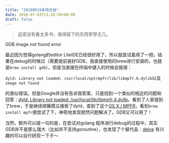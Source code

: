 ```yaml
---
title: "20180819本周总结"
date: 2018-07-03T13:26:50+08:00
draft: false
---
```




> 这周没有看太多书，值得留下的东西寥寥无几。

GDB image not found error

最近因为觉得golang的editor LiteIDE已经很好用了，所以就尝试着用了一把。结果在debug的时候过（需要提前装好GDB，我直接使用的brew进行安装的，也就是`brew install gdb`），但是当直接在终端中键入的时候会报错：

`dyld: Library not loaded: /usr/local/opt/mpfr/lib/libmpfr.6.dylib`以及`image not found`

的类似错误。但是Google并没有告诉我答案，只是找到一个类似的相近的问题和回答：[dyld: Library not loaded: /usr/local/lib/libmpfr.4.dylib](https://stackoverflow.com/questions/49457773/dyld-library-not-loaded-usr-local-lib-libmpfr-4-dylib)。看到了人家提到了brew，于是继续顺藤摸瓜搜索了dyld，查到了这个[OS X / MPFR](http://labs.beatcraft.com/en/index.php?OS%20X%20%2F%20MPFR)，看到`brew install mpfr`便尝试了下，神奇地发现居然问题解决了。GDB又可以用了！

当然，额外可以提一句的是，在尝试对golang 程序进行debug的过程中，其实GDB并不是那么强大（比如并不支持goroutine），也发现了个替代品：[delve](https://github.com/derekparker/delve) 有兴趣的可以自行研究一下子～


